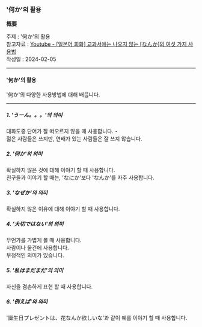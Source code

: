 ### '何か'의 활용

**概要**

주제 : '何か'의 활용<br>
참고자료 : [Youtube - [일본어 회화] 교과서에는 나오지 않는 [なんか]의 여섯 가지 사용법](https://youtu.be/ofjh93UL2Kk?si=f6HivCBnkyrOJ8rZ)<br>
작성일 : 2024-02-05<br>

---

#### '何か'의 활용

'何か'의 다양한 사용방법에 대해 배웁니다.<br>

---

##### 1. 'うーん。。。'의 의미

대화도중 단어가 잘 떠오르지 않을 때 사용합니다.・<br>
젊은 사람들은 쓰지만, 연배가 있는 사람들은 잘 쓰지 않습니다.<br>

##### 2. '何か'의 의미

확실하지 않은 것에 대해 이야기 할 때 사용합니다.<br>
친구들과 이야기 할 때는, 'なにか'보다 'なんか'를 자주 사용합니다.<br>

##### 3. 'なぜか'의 의미

확실하지 않은 이유에 대해 이야기 할 때 사용합니다.<br>

##### 4. '大切ではない'의 의미

무언가를 가볍게 볼 때 사용합니다.<br>
사람이나 물건에 사용합니다.<br>
부정적인 의미가 있습니다.<br>

##### 5. '私はまだまだ'의 의미

자신을 겸손하게 표현 할 때 사용합니다.<br>

##### 6. '例えば'의 의미

'誕生日プレゼントは、花なんか欲しいな'과 같이 예를 이야기 할 때 사용합니다.<br>
